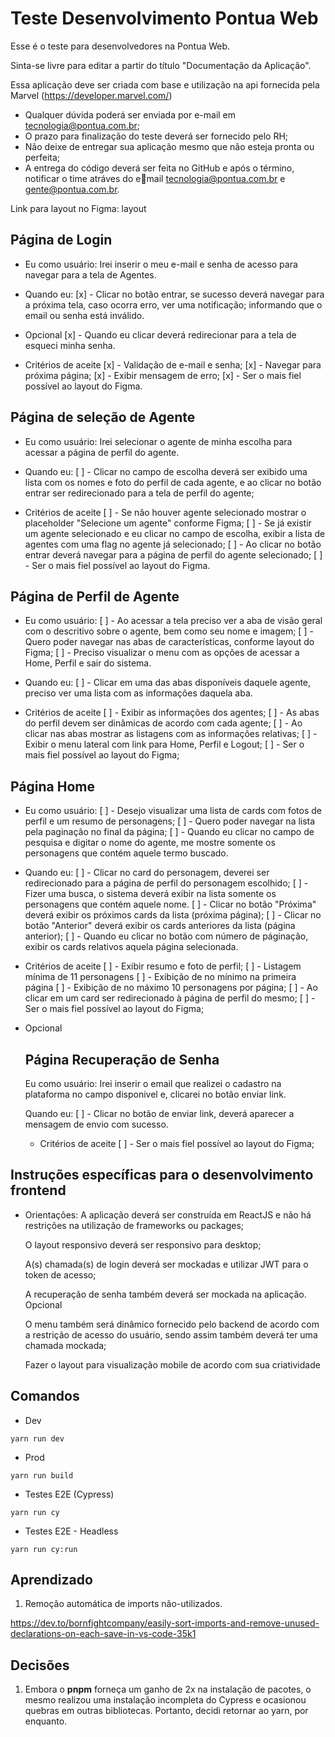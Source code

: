 # Teste Desenvolvimento Pontua Web

Esse é o teste para desenvolvedores na Pontua Web.

Sinta-se livre para editar a partir do título "Documentação da Aplicação".

Essa aplicação deve ser criada com base e utilização na api fornecida pela Marvel (https://developer.marvel.com/)

- Qualquer dúvida poderá ser enviada por e-mail em tecnologia@pontua.com.br;
- O prazo para finalização do teste deverá ser fornecido pelo RH;
- Não deixe de entregar sua aplicação mesmo que não esteja pronta ou perfeita;
- A entrega do código deverá ser feita no GitHub e após o término, notificar o time atráves do email tecnologia@pontua.com.br e gente@pontua.com.br.

Link para layout no Figma: layout

## Página de Login

- Eu como usuário:
  Irei inserir o meu e-mail e senha de acesso para navegar para a tela de Agentes.

- Quando eu:
  [x] - Clicar no botão entrar, se sucesso deverá navegar para a próxima tela, caso ocorra erro, ver uma notificação; informando que o email ou senha está inválido.

- Opcional
  [x] - Quando eu clicar deverá redirecionar para a tela de esqueci minha senha.

- Critérios de aceite
  [x] - Validação de e-mail e senha;
  [x] - Navegar para próxima página;
  [x] - Exibir mensagem de erro;
  [x] - Ser o mais fiel possível ao layout do Figma.

## Página de seleção de Agente

- Eu como usuário:
  Irei selecionar o agente de minha escolha para acessar a página de perfil do agente.

- Quando eu:
  [ ] - Clicar no campo de escolha deverá ser exibido uma lista com os nomes e foto do perfil de cada agente, e ao clicar no botão entrar ser redirecionado para a tela de perfil do agente;

- Critérios de aceite
  [ ] - Se não houver agente selecionado mostrar o placeholder "Selecione um agente" conforme Figma;
  [ ] - Se já existir um agente selecionado e eu clicar no campo de escolha, exibir a lista de agentes com uma flag no agente já selecionado;
  [ ] - Ao clicar no botão entrar deverá navegar para a página de perfil do agente selecionado;
  [ ] - Ser o mais fiel possível ao layout do Figma.

## Página de Perfil de Agente

- Eu como usuário:
  [ ] - Ao acessar a tela preciso ver a aba de visão geral com o descritivo sobre o agente, bem como seu nome e imagem;
  [ ] - Quero poder navegar nas abas de características, conforme layout do Figma;
  [ ] - Preciso visualizar o menu com as opções de acessar a Home, Perfil e sair do sistema.

- Quando eu:
  [ ] - Clicar em uma das abas disponíveis daquele agente, preciso ver uma lista com as informações
  daquela aba.

- Critérios de aceite
  [ ] - Exibir as informações dos agentes;
  [ ] - As abas do perfil devem ser dinâmicas de acordo com cada agente;
  [ ] - Ao clicar nas abas mostrar as listagens com as informações relativas;
  [ ] - Exibir o menu lateral com link para Home, Perfil e Logout;
  [ ] - Ser o mais fiel possível ao layout do Figma;

## Página Home

- Eu como usuário:
  [ ] - Desejo visualizar uma lista de cards com fotos de perfil e um resumo de personagens;
  [ ] - Quero poder navegar na lista pela paginação no final da página;
  [ ] - Quando eu clicar no campo de pesquisa e digitar o nome do agente, me mostre somente os personagens que contém aquele termo buscado.

- Quando eu:
  [ ] - Clicar no card do personagem, deverei ser redirecionado para a página de perfil do personagem escolhido;
  [ ] - Fizer uma busca, o sistema deverá exibir na lista somente os personagens que contém aquele nome.
  [ ] - Clicar no botão "Próxima" deverá exibir os próximos cards da lista (próxima página);
  [ ] - Clicar no botão "Anterior" deverá exibir os cards anteriores da lista (página anterior);
  [ ] - Quando eu clicar no botão com número de páginação, exibir os cards relativos aquela página selecionada.

- Critérios de aceite
  [ ] - Exibir resumo e foto de perfil;
  [ ] - Listagem mínima de 11 personagens
  [ ] - Exibição de no mínimo na primeira página
  [ ] - Exibição de no máximo 10 personagens por página;
  [ ] - Ao clicar em um card ser redirecionado à página de perfil do mesmo;
  [ ] - Ser o mais fiel possível ao layout do Figma;

- Opcional

  ## Página Recuperação de Senha

  Eu como usuário:
  Irei inserir o email que realizei o cadastro na plataforma no campo disponivel e, clicarei no botão enviar link.

  Quando eu:
  [ ] - Clicar no botão de enviar link, deverá aparecer a mensagem de envio com sucesso.

  - Critérios de aceite
    [ ] - Ser o mais fiel possível ao layout do Figma;

## Instruções específicas para o desenvolvimento frontend

- Orientações:
  A aplicação deverá ser construída em ReactJS e não há restrições na utilização de frameworks ou packages;

  O layout responsivo deverá ser responsivo para desktop;

  A(s) chamada(s) de login deverá ser mockadas e utilizar JWT para o token de acesso;

  A recuperação de senha também deverá ser mockada na aplicação.
  Opcional

  O menu também será dinâmico fornecido pelo backend de acordo com a restrição de acesso do
  usuário, sendo assim também deverá ter uma chamada mockada;

  Fazer o layout para visualização mobile de acordo com sua criatividade

## Comandos

- Dev

`yarn run dev`

- Prod

`yarn run build`

- Testes E2E (Cypress)

`yarn run cy`

- Testes E2E - Headless

`yarn run cy:run`

## Aprendizado

1. Remoção automática de imports não-utilizados.

https://dev.to/bornfightcompany/easily-sort-imports-and-remove-unused-declarations-on-each-save-in-vs-code-35k1

## Decisões

1. Embora o **pnpm** forneça um ganho de 2x na instalação de pacotes, o mesmo realizou uma instalação incompleta do Cypress e ocasionou quebras em outras bibliotecas. Portanto,
   decidi retornar ao yarn, por enquanto.

